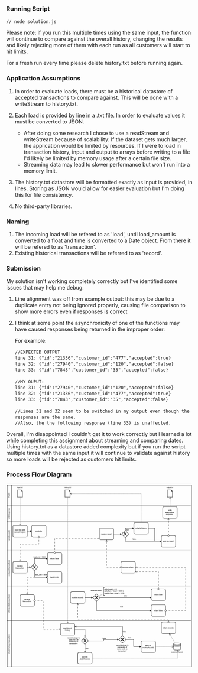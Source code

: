 ### Running Script

```
// node solution.js
```

Please note: if you run this multiple times using the same input, the function will continue to compare against the overall history, changing the results and likely rejecting more of them with each run as all customers will start to hit limits.

For a fresh run every time please delete history.txt before running again.

### Application Assumptions

1.  In order to evaluate loads, there must be a historical datastore of accepted transactions to compare against. This will be done with a writeStream to history.txt.

2.  Each load is provided by line in a .txt file. In order to evaluate values it must be converted to JSON.

    - After doing some research I chose to use a readStream and writeStream because of scalability: If the dataset gets much larger, the application would be limited by resources. If I were to load in transaction history, input and output to arrays before writing to a file I'd likely be limited by memory usage after a certain file size.
    - Streaming data may lead to slower performance but won't run into a memory limit.

3.  The history.txt datastore will be formatted exactly as input is provided, in lines. Storing as JSON would allow for easier evaluation but I'm doing this for file consistency.

4.  No third-party libraries.

### Naming

1. The incoming load will be refered to as 'load', until load_amount is converted to a float and time is converted to a Date object. From there it will be refered to as 'transaction'.
2. Existing historical transactions will be referred to as 'record'.

### Submission

My solution isn't working completely correctly but I've identified some issues that may help me debug:

1. Line alignment was off from example output: this may be due to a duplicate entry not being ignored properly, causing file comparison to show more errors even if responses is correct

2. I think at some point the asynchronicity of one of the functions may have caused responses being returned in the improper order:

   For example:

   ```
   //EXPECTED OUTPUT
   line 31: {"id":"21336","customer_id":"477","accepted":true}
   line 32: {"id":"27940","customer_id":"120","accepted":false}
   line 33: {"id":"7843","customer_id":"35","accepted":false}

   //MY OUPUT:
   line 31: {"id":"27940","customer_id":"120","accepted":false}
   line 32: {"id":"21336","customer_id":"477","accepted":true}
   line 33: {"id":"7843","customer_id":"35","accepted":false}

   //Lines 31 and 32 seem to be switched in my output even though the responses are the same.
   //Also, the the following response (line 33) is unaffected.

   ```

Overall, I'm disappointed I couldn't get it to work correctly but I learned a lot while completing this assignment about streaming and comparing dates. Using history.txt as a datastore added complexity but if you run the script multiple times with the same input it will continue to validate against history so more loads will be rejected as customers hit limits.

### Process Flow Diagram

![processMap](/processFlow.png)
